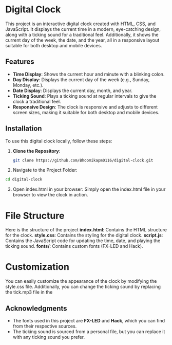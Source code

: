 # Digital Clock
This project is an interactive digital clock created with HTML, CSS, and JavaScript. It displays the current time in a modern, eye-catching design, along with a ticking sound for a traditional feel. Additionally, it shows the current day of the week, the date, and the year, all in a responsive layout suitable for both desktop and mobile devices.

## Features

- **Time Display**: Shows the current hour and minute with a blinking colon.
- **Day Display**: Displays the current day of the week (e.g., Sunday, Monday, etc.).
- **Date Display**: Displays the current day, month, and year.
- **Ticking Sound**: Plays a ticking sound at regular intervals to give the clock a traditional feel.
- **Responsive Design**: The clock is responsive and adjusts to different screen sizes, making it suitable for both desktop and mobile devices.

## Installation

To use this digital clock locally, follow these steps:

1. **Clone the Repository**:
   ```bash
   git clone https://github.com/Bhoomikapm0116/digital-clock.git
   ```
2. Navigate to the Project Folder:
  ```bash
  cd digital-clock
  ```
3. Open index.html in your browser:
   Simply open the index.html file in your browser to view the clock in action.
# File Structure
Here is the structure of the project
**index.html**: Contains the HTML structure for the clock.
**style.css**: Contains the styling for the digital clock.
**script.js**: Contains the JavaScript code for updating the time, date, and playing the ticking sound.
**fonts/**: Contains custom fonts (FX-LED and Hack).
# Customization
You can easily customize the appearance of the clock by modifying the style.css file. Additionally, you can change the ticking sound by replacing the tick.mp3 file in the <audio> tag.
## Acknowledgments

- The fonts used in this project are **FX-LED** and **Hack**, which you can find from their respective sources.
- The ticking sound is sourced from a personal file, but you can replace it with any ticking sound you prefer.
